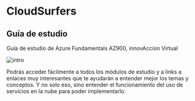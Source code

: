 # CloudSurfers

## Guía de estudio 
Guía de estudio de Azure Fundamentals AZ900, innovAccion Virtual

![intro](media/summer-Cloud-jpg)

<p>
  Podrás acceder fácilmente a todos los módulos de estudio y a links a enlaces muy interesantes que te ayudarán a entender mejor los temas y conceptos.
  Y no solo eso, sino entender el funcionamiento del uso de servicios en la nube para poder implementarlo. 
</p>
